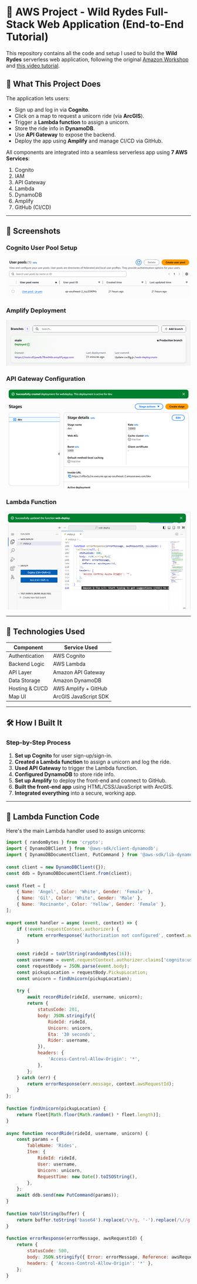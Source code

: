 # 🦄 AWS Project - Wild Rydes Full-Stack Web Application (End-to-End Tutorial)

This repository contains all the code and setup I used to build the **Wild Rydes** serverless web application, following the original [Amazon Workshop](https://aws.amazon.com/serverless-workshops) and [this video tutorial](https://youtu.be/K6v6t5z6AsU).

## 🚀 What This Project Does

The application lets users:
- Sign up and log in via **Cognito**.
- Click on a map to request a unicorn ride (via **ArcGIS**).
- Trigger a **Lambda function** to assign a unicorn.
- Store the ride info in **DynamoDB**.
- Use **API Gateway** to expose the backend.
- Deploy the app using **Amplify** and manage CI/CD via GitHub.

All components are integrated into a seamless serverless app using **7 AWS Services**:
1. Cognito
2. IAM
3. API Gateway
4. Lambda
5. DynamoDB
6. Amplify
7. GitHub (CI/CD)

---

## 📸 Screenshots

### Cognito User Pool Setup
![Cognito Screenshot](./capture.png)

### Amplify Deployment
![Amplify Screenshot](./capture2.png)

### API Gateway Configuration
![API Gateway Screenshot](./capture3.png)

### Lambda Function
![Lambda Function Screenshot](./capture4.png)

---

## 🧪 Technologies Used

| Component      | Service Used            |
|----------------|-------------------------|
| Authentication | AWS Cognito             |
| Backend Logic  | AWS Lambda              |
| API Layer      | Amazon API Gateway      |
| Data Storage   | Amazon DynamoDB         |
| Hosting & CI/CD| AWS Amplify + GitHub    |
| Map UI         | ArcGIS JavaScript SDK   |

---

## 🛠️ How I Built It

### Step-by-Step Process

1. **Set up Cognito** for user sign-up/sign-in.
2. **Created a Lambda function** to assign a unicorn and log the ride.
3. **Used API Gateway** to trigger the Lambda function.
4. **Configured DynamoDB** to store ride info.
5. **Set up Amplify** to deploy the front-end and connect to GitHub.
6. **Built the front-end app** using HTML/CSS/JavaScript with ArcGIS.
7. **Integrated everything** into a secure, working app.

---

## 📂 Lambda Function Code

Here's the main Lambda handler used to assign unicorns:

```js
import { randomBytes } from 'crypto';
import { DynamoDBClient } from '@aws-sdk/client-dynamodb';
import { DynamoDBDocumentClient, PutCommand } from '@aws-sdk/lib-dynamodb';

const client = new DynamoDBClient({});
const ddb = DynamoDBDocumentClient.from(client);

const fleet = [
    { Name: 'Angel', Color: 'White', Gender: 'Female' },
    { Name: 'Gil', Color: 'White', Gender: 'Male' },
    { Name: 'Rocinante', Color: 'Yellow', Gender: 'Female' },
];

export const handler = async (event, context) => {
    if (!event.requestContext.authorizer) {
        return errorResponse('Authorization not configured', context.awsRequestId);
    }

    const rideId = toUrlString(randomBytes(16));
    const username = event.requestContext.authorizer.claims['cognito:username'];
    const requestBody = JSON.parse(event.body);
    const pickupLocation = requestBody.PickupLocation;
    const unicorn = findUnicorn(pickupLocation);

    try {
        await recordRide(rideId, username, unicorn);
        return {
            statusCode: 201,
            body: JSON.stringify({
                RideId: rideId,
                Unicorn: unicorn,
                Eta: '30 seconds',
                Rider: username,
            }),
            headers: {
                'Access-Control-Allow-Origin': '*',
            },
        };
    } catch (err) {
        return errorResponse(err.message, context.awsRequestId);
    }
};

function findUnicorn(pickupLocation) {
    return fleet[Math.floor(Math.random() * fleet.length)];
}

async function recordRide(rideId, username, unicorn) {
    const params = {
        TableName: 'Rides',
        Item: {
            RideId: rideId,
            User: username,
            Unicorn: unicorn,
            RequestTime: new Date().toISOString(),
        },
    };
    await ddb.send(new PutCommand(params));
}

function toUrlString(buffer) {
    return buffer.toString('base64').replace(/\+/g, '-').replace(/\//g, '_').replace(/=/g, '');
}

function errorResponse(errorMessage, awsRequestId) {
    return {
        statusCode: 500,
        body: JSON.stringify({ Error: errorMessage, Reference: awsRequestId }),
        headers: { 'Access-Control-Allow-Origin': '*' },
    };
}

